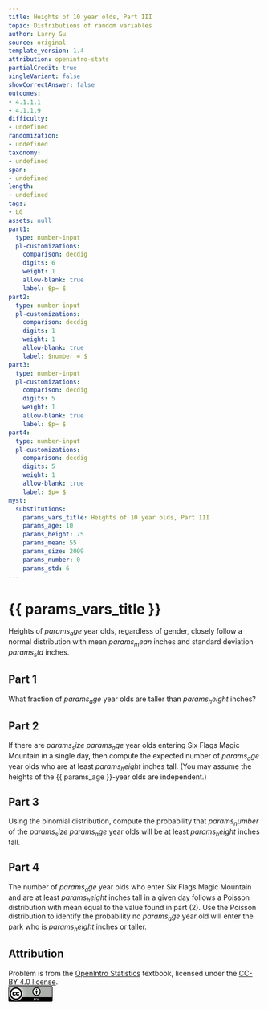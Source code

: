 ```yaml
---
title: Heights of 10 year olds, Part III
topic: Distributions of random variables
author: Larry Gu
source: original
template_version: 1.4
attribution: openintro-stats
partialCredit: true
singleVariant: false
showCorrectAnswer: false
outcomes:
- 4.1.1.1
- 4.1.1.9
difficulty:
- undefined
randomization:
- undefined
taxonomy:
- undefined
span:
- undefined
length:
- undefined
tags:
- LG
assets: null
part1:
  type: number-input
  pl-customizations:
    comparison: decdig
    digits: 6
    weight: 1
    allow-blank: true
    label: $p= $
part2:
  type: number-input
  pl-customizations:
    comparison: decdig
    digits: 1
    weight: 1
    allow-blank: true
    label: $number = $
part3:
  type: number-input
  pl-customizations:
    comparison: decdig
    digits: 5
    weight: 1
    allow-blank: true
    label: $p= $
part4:
  type: number-input
  pl-customizations:
    comparison: decdig
    digits: 5
    weight: 1
    allow-blank: true
    label: $p= $
myst:
  substitutions:
    params_vars_title: Heights of 10 year olds, Part III
    params_age: 10
    params_height: 75
    params_mean: 55
    params_size: 2009
    params_number: 0
    params_std: 6
---
```

# {{ params_vars_title }}
Heights of ${{ params_age }}$ year olds, regardless of gender, closely follow a normal distribution with mean ${{ params_mean }}$ inches and standard deviation ${{ params_std }}$ inches.

## Part 1

What fraction of ${{ params_age }}$ year olds are taller than ${{ params_height }}$ inches?

## Part 2

If there are ${{ params_size }}$ ${{ params_age }}$ year olds entering Six Flags Magic Mountain in a single day, then compute the expected number of ${{ params_age }}$ year olds who are at least ${{ params_height }}$ inches tall. (You may assume the heights of the {{ params_age }}-year olds are independent.)

## Part 3

Using the binomial distribution, compute the probability that ${{ params_number }}$ of the ${{ params_size }}$ ${{ params_age }}$ year olds will be at least ${{ params_height }}$ inches tall.

## Part 4

The number of ${{ params_age }}$ year olds who enter Six Flags Magic Mountain and are at least ${{ params_height}}$ inches tall in a given day follows a Poisson distribution with mean equal to the value found in part (2). Use the Poisson distribution to identify the probability no ${{ params_age }}$ year old will enter the park who is ${{ params_height }}$ inches or taller.

## Attribution

Problem is from the [OpenIntro Statistics](https://openintro.org/book/os/) textbook, licensed under the [CC-BY 4.0 license](https://creativecommons.org/licenses/by/4.0/).<br>![Image representing the Creative Commons 4.0 BY license.](https://raw.githubusercontent.com/firasm/bits/master/by.png)